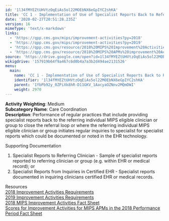 ```yaml
---
id: '1l34fMYEZtUHVtzOqEiAs5ol22MOEbNX6eGpIYC2shKA'
title: 'CC 1 - Implementation of Use of Specialist Reports Back to Referring Clinician or Group to Close Referral Loop'
date: '2020-02-27T20:51:28.235Z'
version: 16
mimeType: 'text/x-markdown'
links:
  - 'https://qpp.cms.gov/mips/improvement-activities?py=2018'
  - 'https://qpp.cms.gov/mips/improvement-activities?py=2019'
  - 'https://qpp.cms.gov/resource/2018%20MIPS%20Improvement%20Activities%20Fact%20Sheet'
  - 'https://qpp.cms.gov/resource/2018%20MIPS%20APMs%20improvement%20Activities%20scores%20fact%20sheet'
source: 'https://drive.google.com/open?id=1l34fMYEZtUHVtzOqEiAs5ol22MOEbNX6eGpIYC2shKA'
wikigdrive: '157919b64f9a467c6d0b4a7a3b2d494ae2131526'
menu:
  main:
    name: 'CC 1 - Implementation of Use of Specialist Reports Back to Referring Clinician or Group to Close Referral Loop'
    identifier: '1l34fMYEZtUHVtzOqEiAs5ol22MOEbNX6eGpIYC2shKA'
    parent: '1YbPb92y_0ZPiXk8hR-D11GKV_1AacyaOZNnv2MQmDWI'
    weight: 2970
---
```





**Activity Weighting**: Medium  
**Subcategory Name**: Care Coordination  
**Description**: Performance of regular practices that include providing specialist reports back to the referring individual MIPS eligible clinician or group to close the referral loop or where the referring individual MIPS eligible clinician or group initiates regular inquiries to specialist for specialist reports which could be documented or noted in the EHR technology.




Supporting Documentation
1. Specialist Reports to Referring Clinician - Sample of specialist reports reported to referring clinician or group (e.g. within EHR or medical record); or 
2. Specialist Reports from Inquiries in Certified EHR - Specialist reports documented in inquiring clinicians certified EHR or medical records.




Resources  
[2018 Improvement Activities Requirements](https://qpp.cms.gov/mips/improvement-activities?py=2018)  
[2019 Improvement Activities Requirements](https://qpp.cms.gov/mips/improvement-activities?py=2019)  
[2018 MIPS Improvement Activities Fact Sheet](https://qpp.cms.gov/resource/2018%20MIPS%20Improvement%20Activities%20Fact%20Sheet)  
[Scores for Improvement Activities for MIPS APMs in the 2018 Performance Period Fact Sheet](https://qpp.cms.gov/resource/2018%20MIPS%20APMs%20improvement%20Activities%20scores%20fact%20sheet)
